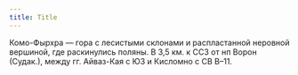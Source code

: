 ```yaml
---
title: Title
---
```


Комо-Фырхра — гора с лесистыми склонами и распластанной неровной вершиной, где
раскинулись поляны. В 3,5 км. к ССЗ от нп Ворон (Судак.), между гг. Айваз-Кая с
ЮЗ и Кисломно с СВ В–11.
